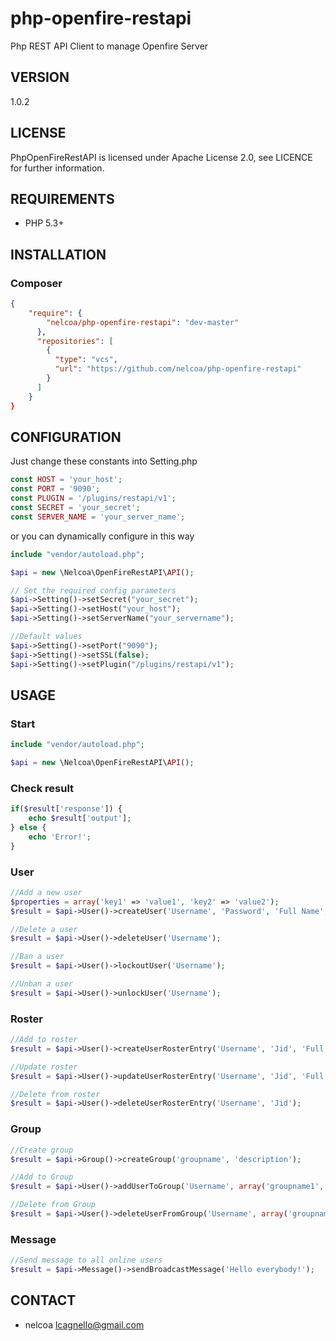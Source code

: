 # php-openfire-restapi
Php REST API Client to manage Openfire Server

## VERSION
1.0.2

## LICENSE
PhpOpenFireRestAPI is licensed under Apache License 2.0, see LICENCE for further information.

## REQUIREMENTS
- PHP 5.3+

## INSTALLATION
### Composer
```json
{
    "require": {
        "nelcoa/php-openfire-restapi": "dev-master"
      },
      "repositories": [
        {
          "type": "vcs",
          "url": "https://github.com/nelcoa/php-openfire-restapi"
        }
      ]
    }
}
```

## CONFIGURATION
Just change these constants into Setting.php
```php
const HOST = 'your_host';
const PORT = '9090';
const PLUGIN = '/plugins/restapi/v1';
const SECRET = 'your_secret';
const SERVER_NAME = 'your_server_name';
```

or you can dynamically configure in this way
```php
include "vendor/autoload.php";

$api = new \Nelcoa\OpenFireRestAPI\API();

// Set the required config parameters
$api->Setting()->setSecret("your_secret");
$api->Setting()->setHost("your_host");
$api->Setting()->setServerName("your_servername");

//Default values
$api->Setting()->setPort("9090");
$api->Setting()->setSSL(false);
$api->Setting()->setPlugin("/plugins/restapi/v1");
```

## USAGE
### Start
```php
include "vendor/autoload.php";

$api = new \Nelcoa\OpenFireRestAPI\API();
```
### Check result
```php
if($result['response']) {
    echo $result['output'];
} else {
    echo 'Error!';
}
```
### User
```php
//Add a new user
$properties = array('key1' => 'value1', 'key2' => 'value2');
$result = $api->User()->createUser('Username', 'Password', 'Full Name', 'email@domain.com', $properties);

//Delete a user
$result = $api->User()->deleteUser('Username');

//Ban a user
$result = $api->User()->lockoutUser('Username');

//Unban a user
$result = $api->User()->unlockUser('Username');
```
### Roster
```php
//Add to roster
$result = $api->User()->createUserRosterEntry('Username', 'Jid', 'Full Name', 3, array('group1','group2'));

//Update roster
$result = $api->User()->updateUserRosterEntry('Username', 'Jid', 'Full Name', 3, array('group1'));

//Delete from roster
$result = $api->User()->deleteUserRosterEntry('Username', 'Jid');
```
### Group
```php
//Create group
$result = $api->Group()->createGroup('groupname', 'description');

//Add to Group
$result = $api->User()->addUserToGroup('Username', array('groupname1', 'groupname2', 'groupname3'));

//Delete from Group
$result = $api->User()->deleteUserFromGroup('Username', array('groupname1','groupname2'));
```
### Message
```php
//Send message to all online users
$result = $api->Message()->sendBroadcastMessage('Hello everybody!');
```

## CONTACT
- nelcoa lcagnello@gmail.com
